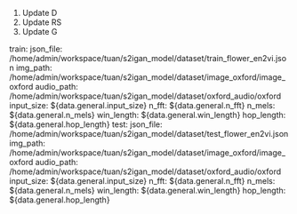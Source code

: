 1. Update D
2. Update RS
3. Update G

  train:
    json_file: /home/admin/workspace/tuan/s2igan_model/dataset/train_flower_en2vi.json
    img_path: /home/admin/workspace/tuan/s2igan_model/dataset/image_oxford/image_oxford
    audio_path: /home/admin/workspace/tuan/s2igan_model/dataset/oxford_audio/oxford
    input_size: ${data.general.input_size}
    n_fft: ${data.general.n_fft}
    n_mels: ${data.general.n_mels}
    win_length: ${data.general.win_length}
    hop_length: ${data.general.hop_length}
  test:
    json_file: /home/admin/workspace/tuan/s2igan_model/dataset/test_flower_en2vi.json
    img_path: /home/admin/workspace/tuan/s2igan_model/dataset/image_oxford/image_oxford
    audio_path: /home/admin/workspace/tuan/s2igan_model/dataset/oxford_audio/oxford
    input_size: ${data.general.input_size}
    n_fft: ${data.general.n_fft}
    n_mels: ${data.general.n_mels}
    win_length: ${data.general.win_length}
    hop_length: ${data.general.hop_length}
